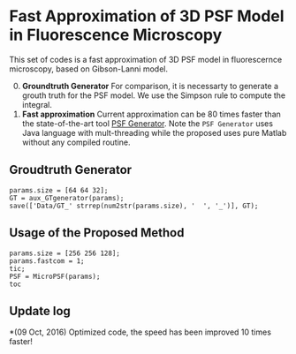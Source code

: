 Fast Approximation of 3D PSF Model in Fluorescence Microscopy
=============

This set of codes is a fast approximation of 3D PSF model in fluorescernce microscopy, based on Gibson-Lanni model.

0. **Groundtruth Generator** For comparison, it is necessarty to generate a grouth truth for the PSF model. We use the Simpson rule to compute the integral. 
0. **Fast approximation** Current approximation can be 80 times faster than the state-of-the-art tool [PSF Generator](http://bigwww.epfl.ch/algorithms/psfgenerator/). 
    Note the `PSF Generator` uses Java language with mult-threading while the proposed uses pure Matlab without any compiled routine.

Groudtruth Generator
-------

```
params.size = [64 64 32];
GT = aux_GTgenerator(params);
save(['Data/GT_' strrep(num2str(params.size), '  ', '_')], GT);
```

Usage of the Proposed Method
-----------

```
params.size = [256 256 128];
params.fastcom = 1;
tic;
PSF = MicroPSF(params);
toc
```

Update log
-----------
*(09 Oct, 2016) Optimized code, the speed has been improved 10 times faster!

